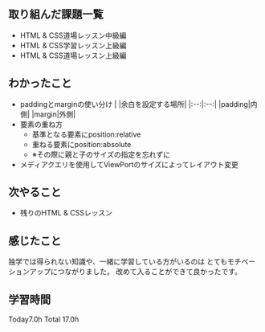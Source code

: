 ## 取り組んだ課題一覧
- HTML & CSS道場レッスン中級編
- HTML & CSS学習レッスン上級編
- HTML & CSS道場レッスン上級編
## わかったこと
- paddingとmarginの使い分け
  |    |余白を設定する場所|
  |:--:|:--:|
  |padding|内側|
  |margin|外側|
- 要素の重ね方
  - 基準となる要素にposition:relative
  - 重ねる要素にposition:absolute
  - ※その際に親と子のサイズの指定を忘れずに
- メディアクエリを使用してViewPortのサイズによってレイアウト変更
## 次やること
- 残りのHTML & CSSレッスン
## 感じたこと
独学では得られない知識や、一緒に学習している方がいるのは
とてもモチベーションアップにつながりました。
改めて入ることができて良かったです。
## 学習時間
Today7.0h Total 17.0h
